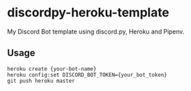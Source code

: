 # discordpy-heroku-template

My Discord Bot template using discord.py, Heroku and Pipenv.

## Usage
```
heroku create {your-bot-name}
heroku config:set DISCORD_BOT_TOKEN={your_bot_token}
git push heroku master
```
